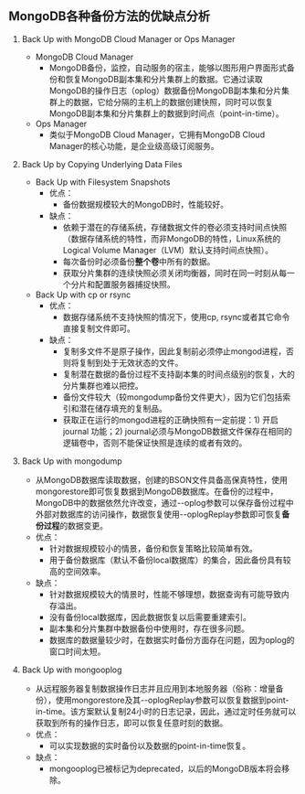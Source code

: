 ## MongoDB各种备份方法的优缺点分析

1. Back Up with MongoDB Cloud Manager or Ops Manager  
    - MongoDB Cloud Manager
        - MongoDB备份，监控，自动服务的宿主，能够以图形用户界面形式备份和恢复MongoDB副本集和分片集群上的数据。它通过读取MongoDB的操作日志（oplog）数据备份MongoDB副本集和分片集群上的数据，它给分隔的主机上的数据创建快照，同时可以恢复MongoDB副本集和分片集群上的数据到时间点（point-in-time）。  
    - Ops Manager
        - 类似于MongoDB Cloud Manager，它拥有MongoDB Cloud Manager的核心功能，是企业级高级订阅服务。

2.  Back Up by Copying Underlying Data Files
    - Back Up with Filesystem Snapshots
        - 优点：
            - 备份数据规模较大的MongoDB时，性能较好。
        - 缺点：
            - 依赖于潜在的存储系统，存储数据文件的卷必须支持时间点快照（数据存储系统的特性，而非MongoDB的特性，Linux系统的Logical Volume Manager（LVM）默认支持时间点快照）。
            - 每次备份时必须备份**整个卷**中所有的数据。
            - 获取分片集群的连续快照必须关闭均衡器，同时在同一时刻从每一个分片和配置服务器捕捉快照。    
    - Back Up with cp or rsync
        - 优点：
            - 数据存储系统不支持快照的情况下，使用cp, rsync或者其它命令直接复制文件即可。
        - 缺点：
            - 复制多文件不是原子操作，因此复制前必须停止mongod进程，否则将复制到处于无效状态的文件。
            - 复制潜在数据的备份过程不支持副本集的时间点级别的恢复，大的分片集群也难以把控。
            - 备份文件较大（较mongodump备份文件更大），因为它们包括索引和潜在储存填充的复制品。
            - 获取正在运行的mongod进程的正确快照有一定前提：1) 开启journal 功能；2) journal必须与MongoDB数据文件保存在相同的逻辑卷中，否则不能保证快照是连续的或者有效的。

3. Back Up with mongodump
    - 从MongoDB数据库读取数据，创建的BSON文件具备高保真特性，使用mongorestore即可恢复数据到MongoDB数据库。在备份的过程中，MongoDB中的数据依然允许改变，通过--oplog参数可以保存备份过程中外部对数据库的访问操作，数据恢复使用--oplogReplay参数即可恢复**备份过程**的数据变更。
    - 优点：
        - 针对数据规模较小的情景，备份和恢复策略比较简单有效。
        - 用于备份数据库（默认不备份local数据库）的集合，因此备份具有较高的空间效率。
    - 缺点：
        - 针对数据规模较大的情景时，性能不够理想，数据查询有可能导致内存溢出。
        - 没有备份local数据库，因此数据恢复以后需要重建索引。
        - 副本集和分片集群中数据备份中使用时，存在很多问题。
        - 数据库的数据量较少时，在数据实时备份方面存在问题，因为oplog的窗口时间太短。

4. Back Up with mongooplog
    - 从远程服务器复制数据操作日志并且应用到本地服务器（俗称：增量备份），使用mongorestore及其--oplogReplay参数可以恢复数据到point-in-time。该方案默认复制24小时的日志记录，因此，通过定时任务就可以获取到所有的操作日志，即可以恢复任意时刻的数据。
    - 优点：
        - 可以实现数据的实时备份以及数据的point-in-time恢复。
    - 缺点：
        - mongooplog已被标记为deprecated，以后的MongoDB版本将会移除。